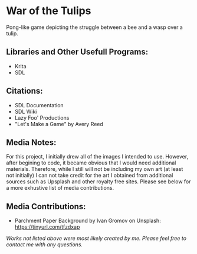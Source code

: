 # War of the Tulips

Pong-like game depicting the struggle between a bee and a wasp over a tulip.

## Libraries and Other Usefull Programs:

- Krita
- SDL

## Citations:

- SDL Documentation
- SDL Wiki
- Lazy Foo' Productions
- "Let's Make a Game" by Avery Reed



## Media Notes:

For this project, I initially drew all of the images I intended to use. However, after begining to code, it became obvious that I would need additional materials. Therefore, while I still will not be including my own art (at least not initially) I can not take credit for the art I obtained from additional sources such as Upsplash and other royalty free sites. Please see below for a more exhustive list of media contributions. 

## Media Contributions:

- Parchment Paper Background by Ivan Gromov on Unsplash: https://tinyurl.com/tfzdxap

*Works not listed above were most likely created by me. Please feel free to contact me with any questions.*